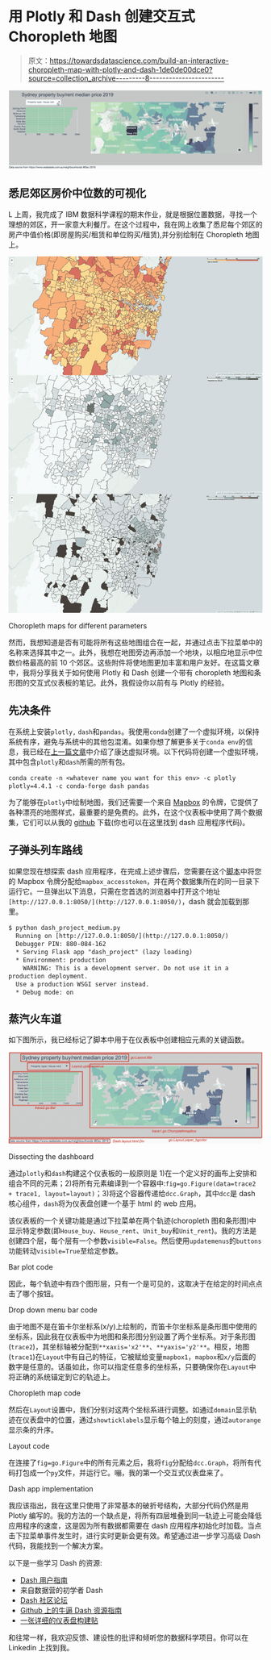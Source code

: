 # 用 Plotly 和 Dash 创建交互式 Choropleth 地图

> 原文：<https://towardsdatascience.com/build-an-interactive-choropleth-map-with-plotly-and-dash-1de0de00dce0?source=collection_archive---------8----------------------->

![](img/fd9231a3bb9e33b86f53f3492c186bde.png)

## 悉尼郊区房价中位数的可视化

L 上周，我完成了 IBM 数据科学课程的期末作业，就是根据位置数据，寻找一个理想的郊区，开一家意大利餐厅。在这个过程中，我在网上收集了悉尼每个郊区的房产中值价格(即房屋购买/租赁和单位购买/租赁),并分别绘制在 Choropleth 地图上。

![](img/f43804d07fc522e13276945fdd275b6b.png)

Choropleth maps for different parameters

然而，我想知道是否有可能将所有这些地图组合在一起，并通过点击下拉菜单中的名称来选择其中之一。此外，我想在地图旁边再添加一个地块，以相应地显示中位数价格最高的前 10 个郊区。这些附件将使地图更加丰富和用户友好。在这篇文章中，我将分享我关于如何使用 Plotly 和 Dash 创建一个带有 choropleth 地图和条形图的交互式仪表板的笔记。此外，我假设你以前有与 Plotly 的经验。

## 先决条件

在系统上安装`plotly,` `dash`和`pandas`。我使用`conda`创建了一个虚拟环境，以保持系统有序，避免与系统中的其他包混淆。如果你想了解更多关于`conda env`的信息，我已经在[上一篇文章](https://medium.com/swlh/running-python-and-r-within-jupyter-lab-from-remote-server-d9dfbc4f9a85)中介绍了康达虚拟环境。以下代码将创建一个虚拟环境，其中包含`plotly`和`dash`所需的所有包。

```
conda create -n <whatever name you want for this env> -c plotly plotly=4.4.1 -c conda-forge dash pandas
```

为了能够在`plotly`中绘制地图，我们还需要一个来自 [Mapbox](https://www.mapbox.com/gallery/) 的令牌，它提供了各种漂亮的地图样式，最重要的是免费的。此外，在这个仪表板中使用了两个数据集，它们可以从我的 [github](https://github.com/Perishleaf/data-visualisation-scripts/tree/master/dash_project_medium) 下载(你也可以在这里找到 dash 应用程序代码)。

## 子弹头列车路线

如果您现在想探索 dash 应用程序，在完成上述步骤后，您需要在这个[脚本](https://github.com/Perishleaf/data-visualisation-scripts/blob/master/dash_project_medium/dash_project_medium.py)中将您的 Mapbox 令牌分配给`mapbox_accesstoken`，并在两个数据集所在的同一目录下运行它。一旦弹出以下消息，只需在您首选的浏览器中打开这个地址`[http://127.0.0.1:8050/](http://127.0.0.1:8050/)`，dash 就会加载到那里。

```
$ python dash_project_medium.py
  Running on [http://127.0.0.1:8050/](http://127.0.0.1:8050/)
  Debugger PIN: 880-084-162
  * Serving Flask app "dash_project" (lazy loading)
  * Environment: production
    WARNING: This is a development server. Do not use it in a    production deployment.
  Use a production WSGI server instead.
  * Debug mode: on
```

## 蒸汽火车道

如下图所示，我已经标记了脚本中用于在仪表板中创建相应元素的关键函数。

![](img/3e81031eb56f4fa4d7e5a031f5d3ce76.png)

Dissecting the dashboard

通过`plotly`和`dash`构建这个仪表板的一般原则是 1)在一个定义好的画布上安排和组合不同的元素；2)将所有元素编译到一个容器中:`fig=go.Figure(data=trace2 + trace1, layout=layout)`；3)将这个容器传递给`dcc.Graph`，其中`dcc`是 dash 核心组件，`dash`将为仪表盘创建一个基于 html 的 web 应用。

该仪表板的一个关键功能是通过下拉菜单在两个轨迹(choropleth 图和条形图)中显示特定参数(即`House_buy`、`House_rent`、`Unit_buy`和`Unit_rent`)。我的方法是创建四个层，每个层有一个参数`visible=False`。然后使用`updatemenus`的`buttons`功能转动`visible=True`至给定参数。

Bar plot code

因此，每个轨迹中有四个图形层，只有一个是可见的，这取决于在给定的时间点点击了哪个按钮。

Drop down menu bar code

由于地图不是在笛卡尔坐标系(x/y)上绘制的，而笛卡尔坐标系是条形图中使用的坐标系，因此我在仪表板中为地图和条形图分别设置了两个坐标系。对于条形图(`trace2`)，其坐标轴被分配到`**xaxis='x2'**`、`**yaxis='y2'**`。相反，地图(`trace1`)在`Layout`中有自己的特征，它被赋给变量`mapbox1`，`mapbox`和`x/y`后面的数字是任意的。话虽如此，你可以指定任意多的坐标系，只要确保你在`Layout`中将正确的系统锚定到它的轨迹上。

Choropleth map code

然后在`Layout`设置中，我们分别对这两个坐标系进行调整。如通过`domain`显示轨迹在仪表盘中的位置，通过`showticklabels`显示每个轴上的刻度，通过`autorange`显示条的升序。

Layout code

在连接了`fig=go.Figure`中的所有元素之后，我将`fig`分配给`dcc.Graph`，将所有代码打包成一个`py`文件，并运行它。嘣，我的第一个交互式仪表盘来了。

Dash app implementation

我应该指出，我在这里只使用了非常基本的破折号结构，大部分代码仍然是用 Plotly 编写的。我的方法的一个缺点是，将所有四层堆叠到同一轨迹上可能会降低应用程序的速度，这是因为所有数据都需要在 dash 应用程序初始化时加载。当点击下拉菜单事件发生时，进行实时更新会更有效。希望通过进一步学习高级 Dash 代码，我能找到一个解决方案。

以下是一些学习 Dash 的资源:

*   [Dash 用户指南](https://dash.plot.ly/)
*   来自数据营的初学者 Dash
*   [Dash 社区论坛](https://community.plot.ly/c/dash)
*   [Github 上的牛逼 Dash 资源指南](https://github.com/ucg8j/awesome-dash)
*   [一张详细的仪表盘构建贴](/how-to-build-a-complex-reporting-dashboard-using-dash-and-plotl-4f4257c18a7f)

和往常一样，我欢迎反馈、建设性的批评和倾听您的数据科学项目。你可以在 Linkedin 上找到我。